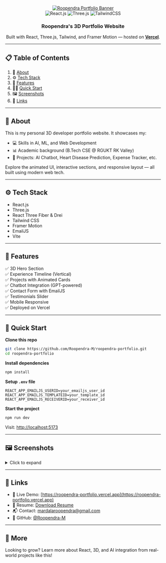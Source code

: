 
<div align="center">
  <br />
  <a href="https://vercel.com/roopendra-portfolio" target="_blank">
    <img src="https://github.com/Roopendra-M/roopendra-portfolio/assets/banner-image.png" alt="Roopendra Portfolio Banner">
  </a>
  <br />

  <div>
    <img src="https://img.shields.io/badge/-React_JS-black?style=for-the-badge&logoColor=white&logo=react&color=61DAFB" alt="React.js" />
    <img src="https://img.shields.io/badge/-Three_JS-black?style=for-the-badge&logoColor=white&logo=threedotjs&color=000000" alt="Three.js" />
    <img src="https://img.shields.io/badge/-Tailwind_CSS-black?style=for-the-badge&logoColor=white&logo=tailwindcss&color=06B6D4" alt="TailwindCSS" />
  </div>

  <h3 align="center">Roopendra's 3D Portfolio Website</h3>

  <div align="center">
    Built with React, Three.js, Tailwind, and Framer Motion — hosted on <a href="https://vercel.com" target="_blank"><b>Vercel</b></a>.
  </div>
</div>

---

## 📋 Table of Contents

1. 🤖 [About](#about)
2. ⚙️ [Tech Stack](#tech-stack)
3. 🔋 [Features](#features)
4. 🧑‍💻 [Quick Start](#quick-start)
5. 🖼️ [Screenshots](#screenshots)
6. 🔗 [Links](#links)

---

## 🤖 About

This is my personal 3D developer portfolio website. It showcases my:

- 💻 Skills in AI, ML, and Web Development  
- 📊 Academic background (B.Tech CSE @ RGUKT RK Valley)  
- 📁 Projects: AI Chatbot, Heart Disease Prediction, Expense Tracker, etc.

Explore the animated UI, interactive sections, and responsive layout — all built using modern web tech.

---

## ⚙️ Tech Stack

- React.js
- Three.js
- React Three Fiber & Drei
- Tailwind CSS
- Framer Motion
- EmailJS
- Vite

---

## 🔋 Features

✅ 3D Hero Section  
✅ Experience Timeline (Vertical)  
✅ Projects with Animated Cards  
✅ Chatbot Integration (GPT-powered)  
✅ Contact Form with EmailJS  
✅ Testimonials Slider  
✅ Mobile Responsive  
✅ Deployed on Vercel

---

## 🤸 Quick Start

**Clone this repo**
```bash
git clone https://github.com/Roopendra-M/roopendra-portfolio.git
cd roopendra-portfolio
```

**Install dependencies**
```bash
npm install
```

**Setup `.env` file**
```env
REACT_APP_EMAILJS_USERID=your_emailjs_user_id
REACT_APP_EMAILJS_TEMPLATEID=your_template_id
REACT_APP_EMAILJS_RECEIVERID=your_receiver_id
```

**Start the project**
```bash
npm run dev
```

Visit: [http://localhost:5173](http://localhost:5173)

---

## 🖼️ Screenshots

<details>
<summary>Click to expand</summary>

![Hero Section](https://your-image-link.png)  
![Projects Section](https://your-image-link.png)  
![Contact Section](https://your-image-link.png)

</details>

---

## 🔗 Links

- 🚀 Live Demo: [https://roopendra-portfolio.vercel.app](https://roopendra-portfolio.vercel.app)
- 📄 Resume: [Download Resume](https://roopendra-portfolio.vercel.app/Roopendra_resume.pdf)
- 📬 Contact: mardalaroopendra@gmail.com
- 🌟 GitHub: [@Roopendra-M](https://github.com/Roopendra-M)

---

## 🚀 More

Looking to grow? Learn more about React, 3D, and AI integration from real-world projects like this!
